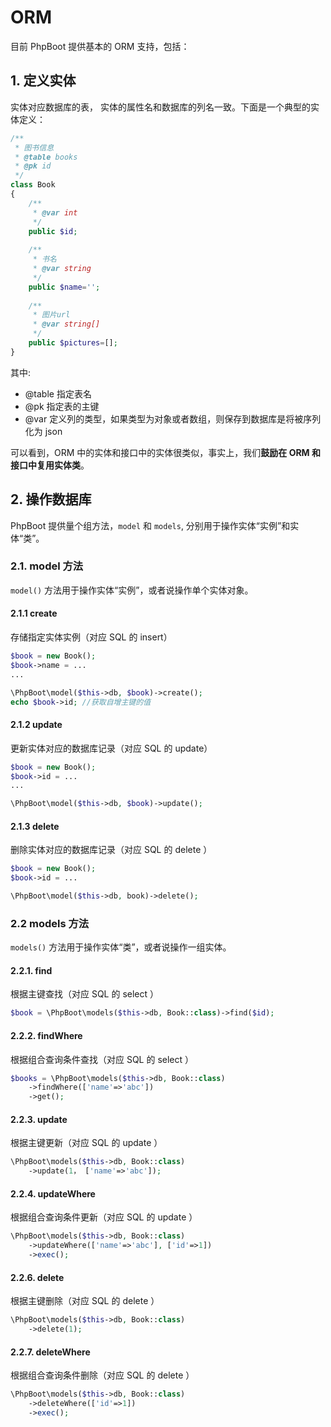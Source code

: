 # ORM

目前 PhpBoot 提供基本的 ORM 支持，包括：

## 1. 定义实体

实体对应数据库的表， 实体的属性名和数据库的列名一致。下面是一个典型的实体定义：

```PHP
/**
 * 图书信息
 * @table books
 * @pk id
 */
class Book
{
    /**
     * @var int
     */
    public $id;
    
    /**
     * 书名
     * @var string
     */
    public $name='';
    
    /**
     * 图片url
     * @var string[]
     */
    public $pictures=[];
}
```
其中:
* @table 指定表名
* @pk 指定表的主键
* @var 定义列的类型，如果类型为对象或者数组，则保存到数据库是将被序列化为 json

可以看到，ORM 中的实体和接口中的实体很类似，事实上，我们**鼓励在 ORM 和接口中复用实体类**。

## 2. 操作数据库

PhpBoot 提供量个组方法，```model``` 和 ```models```, 分别用于操作实体“实例”和实体“类”。

### 2.1. model 方法

```model()``` 方法用于操作实体“实例”，或者说操作单个实体对象。

#### 2.1.1 create

存储指定实体实例（对应 SQL 的 insert）

```PHP
$book = new Book();
$book->name = ...
...

\PhpBoot\model($this->db, $book)->create();
echo $book->id; //获取自增主键的值
```

#### 2.1.2 update

更新实体对应的数据库记录（对应 SQL 的 update）

```PHP
$book = new Book();
$book->id = ...
...

\PhpBoot\model($this->db, $book)->update();
```

#### 2.1.3 delete

删除实体对应的数据库记录（对应 SQL 的 delete ）

```PHP
$book = new Book();
$book->id = ...

\PhpBoot\model($this->db, book)->delete();
```

### 2.2 models 方法

```models()``` 方法用于操作实体“类”，或者说操作一组实体。

#### 2.2.1. find

根据主键查找（对应 SQL 的 select ）

```PHP
$book = \PhpBoot\models($this->db, Book::class)->find($id);
```

#### 2.2.2. findWhere

根据组合查询条件查找（对应 SQL 的 select ）

```PHP
$books = \PhpBoot\models($this->db, Book::class)
    ->findWhere(['name'=>'abc'])
    ->get();
```

#### 2.2.3. update

根据主键更新（对应 SQL 的 update ）

```PHP
\PhpBoot\models($this->db, Book::class)
    ->update(1， ['name'=>'abc']);
```

#### 2.2.4. updateWhere

根据组合查询条件更新（对应 SQL 的 update ）

```PHP
\PhpBoot\models($this->db, Book::class)
    ->updateWhere(['name'=>'abc'], ['id'=>1])
    ->exec();
```

#### 2.2.6. delete

根据主键删除（对应 SQL 的 delete ）

```PHP
\PhpBoot\models($this->db, Book::class)
    ->delete(1);
```

#### 2.2.7. deleteWhere

根据组合查询条件删除（对应 SQL 的 delete ）

```PHP
\PhpBoot\models($this->db, Book::class)
    ->deleteWhere(['id'=>1])
    ->exec();
```
